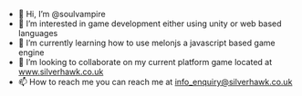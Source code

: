 - 👋 Hi, I’m @soulvampire
- 👀 I’m interested in game development either using unity or web based languages
- 🌱 I’m currently learning how to use melonjs a javascript based game engine
- 💞️ I’m looking to collaborate on my current platform game located at www.silverhawk.co.uk
- 📫 How to reach me you can reach me at info_enquiry@silverhawk.co.uk

<!---
soulvampire/soulvampire is a ✨ special ✨ repository because its `README.md` (this file) appears on your GitHub profile.
You can click the Preview link to take a look at your changes.
--->
